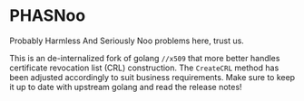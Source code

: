 # PHASNoo

Probably Harmless And Seriously Noo problems here, trust us.

This is an de-internalized fork of golang `//x509` that more better handles certificate revocation list (CRL) construction. The `CreateCRL` method has been adjusted accordingly to suit business requirements. Make sure to keep it up to date with upstream golang and read the release notes!
